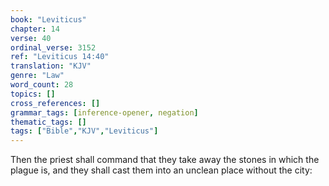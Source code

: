 ```yaml
---
book: "Leviticus"
chapter: 14
verse: 40
ordinal_verse: 3152
ref: "Leviticus 14:40"
translation: "KJV"
genre: "Law"
word_count: 28
topics: []
cross_references: []
grammar_tags: [inference-opener, negation]
thematic_tags: []
tags: ["Bible","KJV","Leviticus"]
---
```

Then the priest shall command that they take away the stones in which the plague is, and they shall cast them into an unclean place without the city:
